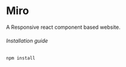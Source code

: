 # Miro

A Responsive react component based website.

###### Installation guide

```js
npm install
```
